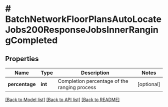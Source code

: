 # # BatchNetworkFloorPlansAutoLocateJobs200ResponseJobsInnerRangingCompleted

## Properties

Name | Type | Description | Notes
------------ | ------------- | ------------- | -------------
**percentage** | **int** | Completion percentage of the ranging process | [optional]

[[Back to Model list]](../../README.md#models) [[Back to API list]](../../README.md#endpoints) [[Back to README]](../../README.md)

